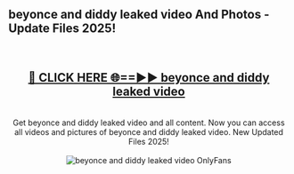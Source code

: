 <h2>beyonce and diddy leaked video And Photos - Update Files 2025!</h2>
<br>
<div align="center">
<h2><a href="https://linkcuts.com/hfmhzwbr" rel="nofollow">🔴 CLICK HERE 🌐==►► beyonce and diddy leaked video</a></h2>
<br>
Get beyonce and diddy leaked video and all content. Now you can access all videos and pictures of beyonce and diddy leaked video. New Updated Files 2025!
<br>
<br>
<a href="https://linkcuts.com/hfmhzwbr" rel="nofollow" data-target="animated-image.originalLink"><img src="https://i.ibb.co.com/WyWwxjT/player-gif2.gif" alt="beyonce and diddy leaked video OnlyFans" style="max-width: 100%; display: inline-block;" data-target="animated-image.originalImage"></a>
</div>
<br>